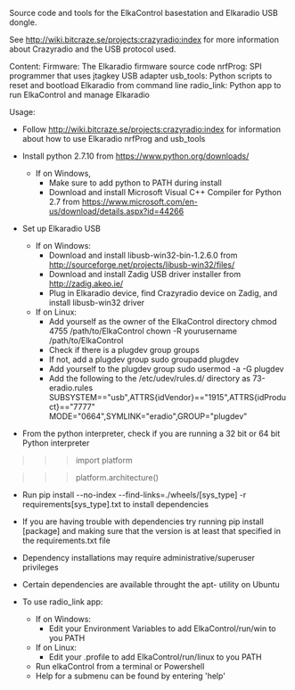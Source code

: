 Source code and tools for the ElkaControl basestation and Elkaradio USB dongle.

See http://wiki.bitcraze.se/projects:crazyradio:index for more information about Crazyradio and the USB protocol used.

Content:
Firmware: The Elkaradio firmware source code
nrfProg: SPI programmer that uses jtagkey USB adapter
usb_tools: Python scripts to reset and bootload Elkaradio from command line
radio_link: Python app to run ElkaControl and manage Elkaradio

Usage:
- Follow http://wiki.bitcraze.se/projects:crazyradio:index for information about
  how to use Elkaradio nrfProg and usb_tools

- Install python 2.7.10 from https://www.python.org/downloads/
  - If on Windows,
    - Make sure to add python to PATH during install
    - Download and install Microsoft Visual C++ Compiler for Python 2.7 from
          https://www.microsoft.com/en-us/download/details.aspx?id=44266

- Set up Elkaradio USB
  - If on Windows:
    - Download and install libusb-win32-bin-1.2.6.0 from
        http://sourceforge.net/projects/libusb-win32/files/
    - Download and install Zadig USB driver installer from
        http://zadig.akeo.ie/
    - Plug in Elkaradio device, find Crazyradio device on Zadig, and install libusb-win32 driver
  - If on Linux:
    - Add yourself as the owner of the ElkaControl directory
        chmod 4755 /path/to/ElkaControl
        chown -R yourusername /path/to/ElkaControl
    - Check if there is a plugdev group
        groups
    - If not, add a plugdev group
        sudo groupadd plugdev
    - Add yourself to the plugdev group
        sudo usermod -a -G plugdev <username>
    - Add the following to the /etc/udev/rules.d/ directory as 73-eradio.rules 
        SUBSYSTEM=="usb",ATTRS{idVendor}=="1915",ATTRS{idProduct}=="7777"
        MODE="0664",SYMLINK="eradio",GROUP="plugdev"

- From the python interpreter, check if you are running a 32 bit or 64 bit Python interpreter

>>> import platform

>>> platform.architecture()

- Run
    pip install --no-index --find-links=./wheels/[sys_type] -r requirements[sys_type].txt to install dependencies

- If you are having trouble with dependencies try running
    pip install [package]
  and making sure that the version is at least that specified in the
  requirements.txt file

- Dependency installations may require administrative/superuser privileges

- Certain dependencies are available throught the apt- utility on Ubuntu


- To use radio_link app:
  - If on Windows:
    - Edit your Environment Variables to add ElkaControl/run/win to you PATH
  - If on Linux:
    - Edit your .profile to add ElkaControl/run/linux to you PATH
  - Run elkaControl from a terminal or Powershell
  - Help for a submenu can be found by entering 'help'
